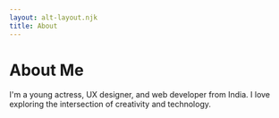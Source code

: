 ```yaml
---
layout: alt-layout.njk
title: About
---
```


# About Me

I'm a young actress, UX designer, and web developer from India. I love exploring the intersection of creativity and technology.
